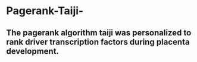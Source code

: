 # Pagerank-Taiji-

## The pagerank algorithm taiji was personalized to rank driver transcription factors during placenta development. 
